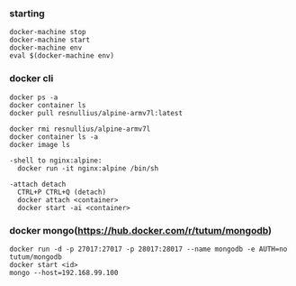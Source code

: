 ### starting
```
docker-machine stop
docker-machine start
docker-machine env
eval $(docker-machine env)
```

### docker cli
```
docker ps -a
docker container ls
docker pull resnullius/alpine-armv7l:latest

docker rmi resnullius/alpine-armv7l
docker container ls -a
docker image ls 

-shell to nginx:alpine:
  docker run -it nginx:alpine /bin/sh

-attach detach
  CTRL+P CTRL+Q (detach)
  docker attach <container>
  docker start -ai <container>
```
### docker mongo(https://hub.docker.com/r/tutum/mongodb)
```
docker run -d -p 27017:27017 -p 28017:28017 --name mongodb -e AUTH=no tutum/mongodb 
docker start <id>
mongo --host=192.168.99.100
```
